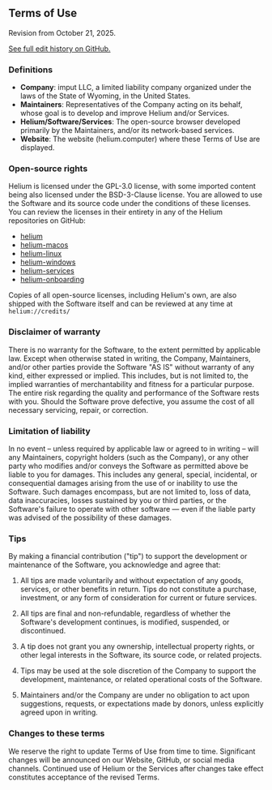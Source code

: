 ## Terms of Use

Revision from October 21, 2025.

[See full edit history on GitHub.](https://github.com/imputnet/helium-legal/commits/main/terms.md)

### Definitions

- **Company**: imput LLC, a limited liability company organized under the laws of the State of
  Wyoming, in the United States.
- **Maintainers**: Representatives of the Company acting on its behalf, whose goal is to develop and
  improve Helium and/or Services.
- **Helium/Software/Services**: The open-source browser developed primarily by the Maintainers,
  and/or its network-based services.
- **Website**: The website (helium.computer) where these Terms of Use are displayed.

### Open-source rights

Helium is licensed under the GPL-3.0 license, with some imported content being also licensed under
the BSD-3-Clause license. You are allowed to use the Software and its source code under the
conditions of these licenses. You can review the licenses in their entirety in any of the Helium
repositories on GitHub:

- [helium](https://github.com/imputnet/helium)
- [helium-macos](https://github.com/imputnet/helium-macos)
- [helium-linux](https://github.com/imputnet/helium-linux)
- [helium-windows](https://github.com/imputnet/helium-windows)
- [helium-services](https://github.com/imputnet/helium-services)
- [helium-onboarding](https://github.com/imputnet/helium-onboarding)

Copies of all open-source licenses, including Helium's own, are also shipped with the Software
itself and can be reviewed at any time at `helium://credits/`

### Disclaimer of warranty

There is no warranty for the Software, to the extent permitted by applicable law. Except when
otherwise stated in writing, the Company, Maintainers, and/or other parties provide the Software "AS
IS" without warranty of any kind, either expressed or implied. This includes, but is not limited to,
the implied warranties of merchantability and fitness for a particular purpose. The entire risk
regarding the quality and performance of the Software rests with you. Should the Software prove
defective, you assume the cost of all necessary servicing, repair, or correction.

### Limitation of liability

In no event – unless required by applicable law or agreed to in writing – will any Maintainers,
copyright holders (such as the Company), or any other party who modifies and/or conveys the Software
as permitted above be liable to you for damages. This includes any general, special, incidental, or
consequential damages arising from the use of or inability to use the Software. Such damages
encompass, but are not limited to, loss of data, data inaccuracies, losses sustained by you or third
parties, or the Software's failure to operate with other software — even if the liable party was
advised of the possibility of these damages.

### Tips

By making a financial contribution ("tip") to support the development or maintenance of the
Software, you acknowledge and agree that:

1. All tips are made voluntarily and without expectation of any goods, services, or other
   benefits in return. Tips do not constitute a purchase, investment, or any form of
   consideration for current or future services.

2. All tips are final and non-refundable, regardless of whether the Software's development
   continues, is modified, suspended, or discontinued.

3. A tip does not grant you any ownership, intellectual property rights, or other legal
   interests in the Software, its source code, or related projects.

4. Tips may be used at the sole discretion of the Company to support the development,
   maintenance, or related operational costs of the Software.

5. Maintainers and/or the Company are under no obligation to act upon suggestions, requests, or
   expectations made by donors, unless explicitly agreed upon in writing.

### Changes to these terms

We reserve the right to update Terms of Use from time to time. Significant changes will be announced
on our Website, GitHub, or social media channels. Continued use of Helium or the Services after
changes take effect constitutes acceptance of the revised Terms.
